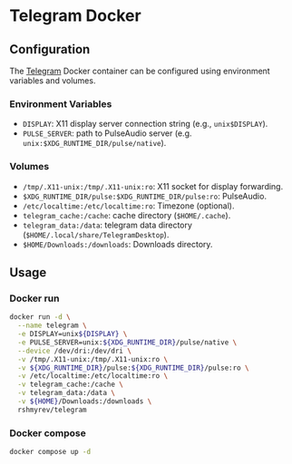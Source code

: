 # Telegram Docker

## Configuration

The [Telegram](https://telegram.org/) Docker container can be configured using environment variables and volumes.

### Environment Variables

- `DISPLAY`: X11 display server connection string (e.g., `unix$DISPLAY`).
- `PULSE_SERVER`: path to PulseAudio server (e.g. `unix:$XDG_RUNTIME_DIR/pulse/native`).

### Volumes

- `/tmp/.X11-unix:/tmp/.X11-unix:ro`: X11 socket for display forwarding.
- `$XDG_RUNTIME_DIR/pulse:$XDG_RUNTIME_DIR/pulse:ro`: PulseAudio.
- `/etc/localtime:/etc/localtime:ro`: Timezone (optional).
- `telegram_cache:/cache`: cache directory (`$HOME/.cache`).
- `telegram_data:/data`: telegram data directory (`$HOME/.local/share/TelegramDesktop`).
- `$HOME/Downloads:/downloads`: Downloads directory.

## Usage

### Docker run

```bash
docker run -d \
  --name telegram \
  -e DISPLAY=unix${DISPLAY} \
  -e PULSE_SERVER=unix:${XDG_RUNTIME_DIR}/pulse/native \
  --device /dev/dri:/dev/dri \
  -v /tmp/.X11-unix:/tmp/.X11-unix:ro \
  -v ${XDG_RUNTIME_DIR}/pulse:${XDG_RUNTIME_DIR}/pulse:ro \
  -v /etc/localtime:/etc/localtime:ro \
  -v telegram_cache:/cache \
  -v telegram_data:/data \
  -v ${HOME}/Downloads:/downloads \
  rshmyrev/telegram
```

### Docker compose

```bash
docker compose up -d
```
